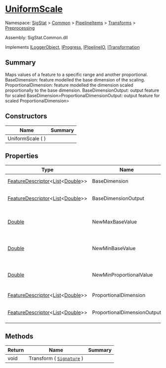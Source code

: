 # [UniformScale](./UniformScale.md)

Namespace: [SigStat]() > [Common]() > [PipelineItems]() > [Transforms]() > [Preprocessing]()

Assembly: SigStat.Common.dll

Implements [ILoggerObject](./../../../ILoggerObject.md), [IProgress](./../../../Helpers/IProgress.md), [IPipelineIO](./../../../Pipeline/IPipelineIO.md), [ITransformation](./../../../ITransformation.md)

## Summary
Maps values of a feature to a specific range and another proportional.  <para>BaseDimension: feature modelled the base dimension of the scaling. </para><para>ProportionalDimension: feature modelled the dimension scaled proportionally to the base dimension. </para><para>BaseDimensionOutput: output feature for scaled BaseDimension&gt;</para><para>ProportionalDimensionOutput: output feature for scaled ProportionalDimension&gt;</para>

## Constructors

| Name | Summary | 
| --- | --- | 
| UniformScale (  ) |  | 


## Properties

| Type | Name | Summary | 
| --- | --- | --- | 
| [FeatureDescriptor](./../../../FeatureDescriptor-1.md)\<[List](https://docs.microsoft.com/en-us/dotnet/api/System.Collections.Generic.List-1)\<[Double](https://docs.microsoft.com/en-us/dotnet/api/System.Double)>> | BaseDimension | Gets or sets the base dimension. | 
| [FeatureDescriptor](./../../../FeatureDescriptor-1.md)\<[List](https://docs.microsoft.com/en-us/dotnet/api/System.Collections.Generic.List-1)\<[Double](https://docs.microsoft.com/en-us/dotnet/api/System.Double)>> | BaseDimensionOutput | Gets or sets the output base dimension output. | 
| [Double](https://docs.microsoft.com/en-us/dotnet/api/System.Double) | NewMaxBaseValue | Upper bound of the interval, in which the base dimension will be scaled | 
| [Double](https://docs.microsoft.com/en-us/dotnet/api/System.Double) | NewMinBaseValue | Lower bound of the interval, in which the base dimension will be scaled | 
| [Double](https://docs.microsoft.com/en-us/dotnet/api/System.Double) | NewMinProportionalValue | Lower bound of the interval, in which the proportional dimension will be scaled | 
| [FeatureDescriptor](./../../../FeatureDescriptor-1.md)\<[List](https://docs.microsoft.com/en-us/dotnet/api/System.Collections.Generic.List-1)\<[Double](https://docs.microsoft.com/en-us/dotnet/api/System.Double)>> | ProportionalDimension | Gets or sets the ProportionalDimension. | 
| [FeatureDescriptor](./../../../FeatureDescriptor-1.md)\<[List](https://docs.microsoft.com/en-us/dotnet/api/System.Collections.Generic.List-1)\<[Double](https://docs.microsoft.com/en-us/dotnet/api/System.Double)>> | ProportionalDimensionOutput | Gets or sets the output proportional dimension output. | 


## Methods

| Return | Name | Summary | 
| --- | --- | --- | 
| void | Transform ( [`Signature`](./../../../Signature.md) ) |  | 


